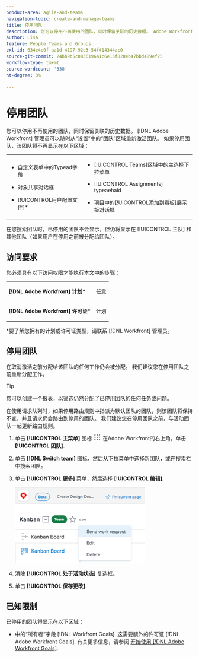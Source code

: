 ```yaml
---
product-area: agile-and-teams
navigation-topic: create-and-manage-teams
title: 停用团队
description: 您可以停用不再使用的团队，同时保留关联的历史数据。 Adobe Workfront管理员可以随时从“设置”中的“团队”区域重新激活团队。
author: Lisa
feature: People Teams and Groups
exl-id: 634e4c0f-aa1d-4197-92e3-54f414344ac0
source-git-commit: 24bb9b5c0836196a1c6e15f828eb47bbd489ef25
workflow-type: tm+mt
source-wordcount: '338'
ht-degree: 0%

---
```


# 停用团队

您可以停用不再使用的团队，同时保留关联的历史数据。 [!DNL Adobe Workfront] 管理员可以随时从“设置”中的“团队”区域重新激活团队。 如果停用团队，该团队将不再显示在以下区域：

<table style="table-layout:auto"> 
 <col> 
 <col> 
 <tbody> 
  <tr> 
   <td> 
    <ul> 
     <li> <p>自定义表单中的Typead字段</p> </li> 
    </ul> 
    <ul> 
     <li> <p>对象共享对话框</p> </li> 
     <li> <p>[!UICONTROL用户配置文件]*</p> </li> 
    </ul> </td> 
   <td> 
    <ul> 
     <li> <p>[!UICONTROL Teams]区域中的主选择下拉菜单</p> </li> 
     <li> <p>[!UICONTROL Assignments] typeaehaid</p> </li> 
     <li> <p>项目中的[!UICONTROL添加到看板]展示板对话框</p> </li> 
    </ul> </td> 
  </tr> 
 </tbody> 
</table>

在您搜索团队时，已停用的团队不会显示，但仍将显示在 [!UICONTROL 主队] 和其他团队（如果用户在停用之前被分配给团队）。

## 访问要求

您必须具有以下访问权限才能执行本文中的步骤：

<table style="table-layout:auto"> 
 <col> 
 <col> 
 <tbody> 
  <tr> 
   <td role="rowheader"><strong>[!DNL Adobe Workfront] 计划*</strong></td> 
   <td> <p>任意</p> </td> 
  </tr> 
  <tr> 
   <td role="rowheader"><strong>[!DNL Adobe Workfront] 许可证*</strong></td> 
   <td> <p>计划</p> </td> 
  </tr> 
 </tbody> 
</table>

&#42;要了解您拥有的计划或许可证类型，请联系 [!DNL Workfront] 管理员。

## 停用团队

在取消激活之前分配给该团队的任何工作仍会被分配。 我们建议您在停用团队之前重新分配工作。

>[!TIP]
>
>您可以创建一个报表，以筛选仍然分配了已停用团队的任何任务或问题。

在使用请求队列时，如果停用路由规则中指派为默认团队的团队，则该团队将保持不变，并且请求仍会路由到停用的团队。 我们建议您在停用团队之前，与活动团队一起更新路由规则。

1. 单击 **[!UICONTROL 主菜单]** 图标 ![](assets/main-menu-icon.png) 在Adobe Workfront的右上角，单击 **[!UICONTROL 团队]**.
1. 单击 **[!DNL Switch team]** 图标，然后从下拉菜单中选择新团队，或在搜索栏中搜索团队。
1. 单击 **[!UICONTROL 更多]** 菜单，然后选择 **[!UICONTROL 编辑]**.

   ![](assets/edit-team-settings-350x205.png)

1. 清除 **[!UICONTROL 处于活动状态]** 复选框。
1. 单击 **[!UICONTROL 保存更改]**.

## 已知限制

已停用的团队将显示在以下区域：

* 中的“所有者”字段 [!DNL Workfront Goals]. 这需要额外的许可证 [!DNL Adobe Workfront Goals]. 有关更多信息，请参阅 [开始使用 [!DNL Adobe Workfront Goals]](../../workfront-goals/goal-management/getting-started-with-wf-goals.md).
